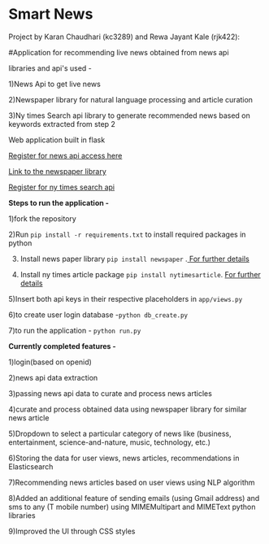 #  Smart News
Project by Karan Chaudhari (kc3289) and Rewa Jayant Kale (rjk422):

#Application for recommending live news obtained from news api 

libraries and api's used -

1)News Api to get live news

2)Newspaper library for natural language processing and article curation 

3)Ny times Search api library to generate recommended news based on keywords extracted from step 2

Web application built in flask 

[Register for news api access here](https://newsapi.org/register "News Api")

[Link to the newspaper library](https://github.com/codelucas/newspaper "Newspaper library")

[Register for ny times search api](http://developer.nytimes.com "Ny times search api")


**Steps to run the application -**

1)fork the repository 

2)Run `pip install -r requirements.txt` to install required packages in python

3) Install news paper library `pip install newspaper` .[ For further details](https://pypi.python.org/pypi/newspaper "newspaper library") 

4) Install ny times article package `pip install nytimesarticle`. [ For further details](https://pypi.python.org/pypi/nytimesarticle/0.1.0 "ny times article package")

5)Insert both api keys in their respective placeholders in `app/views.py`
 
6)to create user  login database  -`python db_create.py` 

7)to run the application - `python run.py`



**Currently completed features -**

1)login(based on openid)  

2)news api data extraction  

3)passing news api data to curate and process news articles 

4)curate and process obtained data using newspaper library for similar news article

5)Dropdown to select a particular category of news like (business, entertainment, science-and-nature, music, technology, etc.) 

6)Storing the data for user views, news articles, recommendations in Elasticsearch  

7)Recommending news articles based on user views using NLP algorithm 

8)Added an additional feature of sending emails (using Gmail address) and sms to any (T mobile number) using MIMEMultipart and MIMEText python libraries  

9)Improved the UI through CSS styles 

